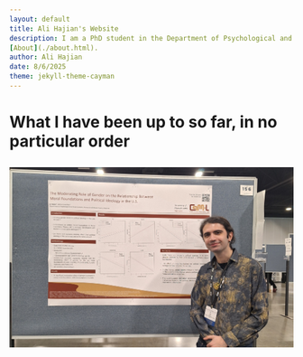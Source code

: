 ```yaml
---
layout: default
title: Ali Hajian's Website
description: I am a PhD student in the Department of Psychological and Brain Sciences at the University of Massachusetts Amherst. My research focuses on the role morality plays in conflict between groups of people, both in the past and present.
[About](./about.html).
author: Ali Hajian
date: 8/6/2025
theme: jekyll-theme-cayman
---
```


# What I have been up to so far, in no particular order

## 

![ali-hajiann](assets\images\SPSP2025resized.jpg)
